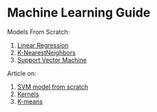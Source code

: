 # Machine Learning Guide

Models From Scratch:
1. [Linear Regression](https://github.com/mSounak/Sentdex-Tutorial/blob/149011cbe4e736c6cdf8e4e95103d0dc391fd201/Regression-BTS.ipynb)
2. [K-NearestNeighbors](https://github.com/mSounak/Sentdex-Tutorial/blob/149011cbe4e736c6cdf8e4e95103d0dc391fd201/KNN-BTS.ipynb)
3. [Support Vector Machine](https://github.com/mSounak/Sentdex-Tutorial/blob/149011cbe4e736c6cdf8e4e95103d0dc391fd201/SVM-Scratch.ipynb)

Article on:
1. [SVM model from scratch](https://towardsdatascience.com/support-vector-machine-introduction-to-machine-learning-algorithms-934a444fca47)
2. [Kernels](https://towardsdatascience.com/kernel-function-6f1d2be6091#:~:text=In%20machine%20learning%2C%20a%20%E2%80%9Ckernel,2)
3. [K-means](https://towardsdatascience.com/k-means-clustering-algorithm-applications-evaluation-methods-and-drawbacks-aa03e644b48a)
